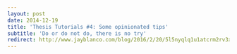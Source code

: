```yaml
---
layout: post
date: 2014-12-19
title: 'Thesis Tutorials #4: Some opinionated tips'
subtitle: 'Do or do not do, there is no try'
redirect: http://www.jayblanco.com/blog/2016/2/20/5l5nyqlq1u1atcrm2rv3xmnwcal1gj
---
```

